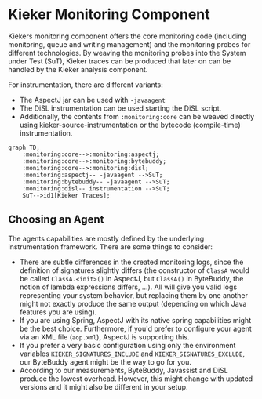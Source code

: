 # Kieker Monitoring Component

Kiekers monitoring component offers the core monitoring code (including monitoring, queue and writing management) and the monitoring probes for different technologies. By weaving the monitoring probes into the System under Test (SuT), Kieker traces can be produced that later on can be handled by the Kieker analysis component.

For instrumentation, there are different variants:
* The AspectJ jar can be used with `-javaagent`
* The DiSL instrumentation can be used starting the DiSL script.
* Additionally, the contents from `:monitoring:core` can be weaved directly using kieker-source-instrumentation or the bytecode (compile-time) instrumentation.

```mermaid
graph TD;
	:monitoring:core-->:monitoring:aspectj;
	:monitoring:core-->:monitoring:bytebuddy;
	:monitoring:core-->:monitoring:disl;
	:monitoring:aspectj-- -javaagent -->SuT;
	:monitoring:bytebuddy-- -javaagent -->SuT;
	:monitoring:disl-- instrumentation -->SuT;
	SuT-->id1[Kieker Traces];
```

## Choosing an Agent

The agents capabilities are mostly defined by the underlying instrumentation framework. There are some things to consider:
- There are subtle differences in the created monitoring logs, since the definition of signatures slightly differs (the constructor of `ClassA` would be called `ClassA.<init>()` in AspectJ, but `ClassA()` in ByteBuddy, the notion of lambda expressions differs, ...). All will give you valid logs representing your system behavior, but replacing them by one another might not exactly produce the same output (depending on which Java features you are using).
- If you are using Spring, AspectJ with its native spring capabilities might be the best choice. Furthermore, if you'd prefer to configure your agent via an XML file (`aop.xml`), AspectJ is supporting this.
- If you prefer a very basic configuration using only the environment variables `KIEKER_SIGNATURES_INCLUDE` and `KIEKER_SIGNATURES_EXCLUDE`, our ByteBuddy agent might be the way to go for you.
- According to our measurements, ByteBuddy, Javassist and DiSL produce the lowest overhead. However, this might change with updated versions and it might also be different in your setup.
